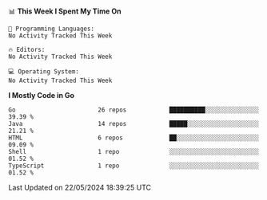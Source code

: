 <!--START_SECTION:waka-->
📊 **This Week I Spent My Time On** 

```text
💬 Programming Languages: 
No Activity Tracked This Week

🔥 Editors: 
No Activity Tracked This Week

💻 Operating System: 
No Activity Tracked This Week
```

**I Mostly Code in Go** 

```text
Go                       26 repos            ██████████░░░░░░░░░░░░░░░   39.39 % 
Java                     14 repos            █████░░░░░░░░░░░░░░░░░░░░   21.21 % 
HTML                     6 repos             ██░░░░░░░░░░░░░░░░░░░░░░░   09.09 % 
Shell                    1 repo              ░░░░░░░░░░░░░░░░░░░░░░░░░   01.52 % 
TypeScript               1 repo              ░░░░░░░░░░░░░░░░░░░░░░░░░   01.52 % 
```




 Last Updated on 22/05/2024 18:39:25 UTC
<!--END_SECTION:waka-->
